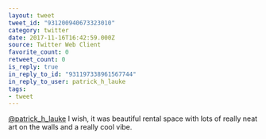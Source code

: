 ```yaml
---
layout: tweet
tweet_id: "931200940673323010"
category: twitter
date: 2017-11-16T16:42:59.000Z
source: Twitter Web Client
favorite_count: 0
retweet_count: 0
is_reply: true
in_reply_to_id: "931197338961567744"
in_reply_to_user: patrick_h_lauke
tags:
- tweet
---
```


[@patrick_h_lauke](https://twitter.com/@patrick_h_lauke) I wish, it was beautiful rental space with lots of really neat art on the walls and a really cool vibe.

